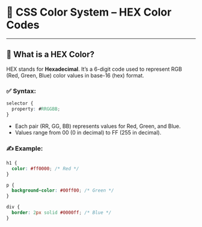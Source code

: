 # 🎨 CSS Color System – HEX Color Codes

---

## 🔷 What is a HEX Color?

HEX stands for **Hexadecimal**. It’s a 6-digit code used to represent RGB (Red, Green, Blue) color values in base-16 (hex) format.

### ✅ Syntax:
```css
selector {
  property: #RRGGBB;
}
```

- Each pair (RR, GG, BB) represents values for Red, Green, and Blue.
- Values range from 00 (0 in decimal) to FF (255 in decimal).

### ✍ Example:
```css
h1 {
  color: #ff0000; /* Red */
}

p {
  background-color: #00ff00; /* Green */
}

div {
  border: 2px solid #0000ff; /* Blue */
}